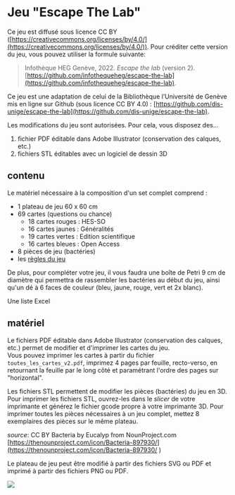 # Jeu "Escape The Lab"

Ce jeu est diffusé sous licence CC BY ([https://creativecommons.org/licenses/by/4.0/](https://creativecommons.org/licenses/by/4.0/)). Pour créditer cette version du jeu, vous pouvez utiliser la formule suivante:

> Infothèque HEG Genève, 2022. *Escape the lab* (version 2). [https://github.com/infothequeheg/escape-the-lab](https://github.com/infothequeheg/escape-the-lab).

Ce jeu est une adaptation de celui de la Bibliothèque l’Université de Genève mis en ligne sur Github (sous licence CC BY 4.0) : [https://github.com/dis-unige/escape-the-lab](https://github.com/dis-unige/escape-the-lab).

Les modifications du jeu sont autorisées. Pour cela, vous disposez des...

1) fichier PDF éditable dans Adobe Illustrator (conservation des calques, etc.)   
2) fichiers STL éditables avec un logiciel de dessin 3D   

## contenu

Le matériel nécessaire à la composition d'un set complet comprend :

* 1 plateau de jeu 60 x 60 cm
* 69 cartes (questions ou chance)
	* 18 cartes rouges : HES-SO 
	* 16 cartes jaunes : Généralités
	* 19 cartes vertes : Edition scientifique
	* 16 cartes bleues : Open Access
* 8 pièces de jeu (bactéries)
* les [règles du jeu](regles_jeu_escape_the_lab.pdf)

De plus, pour compléter votre jeu, il vous faudra une boîte de Petri 9 cm de diamètre qui permettra de rassembler les bactéries au début du jeu, ainsi qu'un dé à 6 faces de couleur (bleu, jaune, rouge, vert et 2x blanc).

Une liste Excel

## matériel

Le fichiers PDF éditable dans Adobe Illustrator (conservation des calques, etc.) permet de modifier et d'imprimer les cartes du jeu.   
Vous pouvez imprimer les cartes à partir du fichier `toutes_les_cartes_v2.pdf`, imprimez 4 pages par feuille, recto-verso, en retournant la feuille par le long côté et paramétrant l'ordre des pages sur "horizontal".

Les fichiers STL permettent de modifier les pièces (bactéries) du jeu en 3D.   
Pour imprimer les fichiers STL, ouvrez-les dans le *slicer* de votre imprimante et générez le fichier gcode propre à votre imprimante 3D. Pour imprimer toutes les pièces nécessaires à un jeu complet, mettez 8 exemplaires des pièces sur le même plateau.

*source*: CC BY Bacteria by Eucalyp from NounProject.com [https://thenounproject.com/icon/Bacteria-897930/](https://thenounproject.com/icon/Bacteria-897930/)

Le plateau de jeu peut être modifié à partir des fichiers SVG ou PDF et imprimé à partir des fichiers PNG ou PDF.

![](photo_jeu_escape-the-lab.jpg)